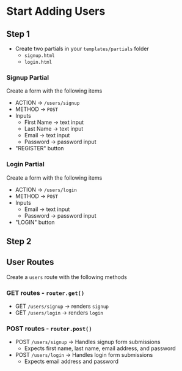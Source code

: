 # Start Adding Users

## Step 1

* Create two partials in your `templates/partials` folder
  * `signup.html`
  * `login.html`

### Signup Partial

Create a form with the following items

* ACTION -> `/users/signup`
* METHOD -> `POST`
* Inputs
  * First Name -> text input
  * Last Name -> text input
  * Email -> text input
  * Password -> password input
* "REGISTER" button

### Login Partial

Create a form with the following items

* ACTION -> `/users/login`
* METHOD -> `POST`
* Inputs
  * Email -> text input
  * Password -> password input
* "LOGIN" button

## Step 2

## User Routes

Create a `users` route with the following methods

### GET routes - `router.get()`

* GET `/users/signup` -> renders `signup`
* GET `/users/login` -> renders `login`

### POST routes - `router.post()`

* POST `/users/signup` -> Handles signup form submissions
  * Expects first name, last name, email address, and password
* POST `/users/login` -> Handles login form submissions
  * Expects email address and password

<!--

## Step 3

Setup User Model (in class code along)

* Insure we have the proper database tables setup.
* `signup()` will be a STATIC method
* `login()` will be an INSTANCE method

-->
